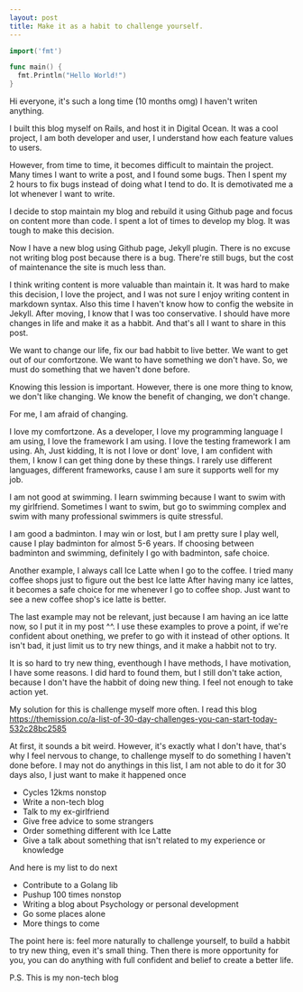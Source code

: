 ```yaml
---
layout: post
title: Make it as a habit to challenge yourself.
---
```


```go
import('fmt')

func main() {
  fmt.Println("Hello World!")
}
```

Hi everyone, it's such a long time (10 months omg) I haven't writen anything.

I built this blog myself on Rails, and host it in Digital Ocean.
It was a cool project, I am both developer and
user, I understand how each feature values to users.

However, from time to time, it becomes difficult to maintain the project.
Many times I want to write a post, and I found some bugs. Then I spent
my 2 hours to fix bugs instead of doing what I tend to do. It is demotivated
me a lot whenever I want to write.

I decide to stop maintain my blog and rebuild it using Github page
and focus on content more than code. I spent a lot of times to develop my
blog. It was tough to make this decision.

Now I have a new blog using Github page, Jekyll plugin. There is no excuse
not writing blog post because there is a bug. There're still bugs,
but the cost of maintenance the site is much less than.

I think writing content is more valuable than maintain it.
It was hard to make this decision, I love the project, and I was not sure I 
enjoy writing content in markdown syntax. Also this time I haven't know how to
config the website in Jekyll. After moving, I know that I was too conservative.
I should have more changes in life and make it as a habbit.
And that's all I want to share in this post.

We want to change our life, fix our bad habbit to live better.
We want to get out of our comfortzone. We want to have something we don't have.
So, we must do something that we haven't done before.

Knowing this lession is important. However, there is one more thing
to know, we don't like changing. We know the benefit of changing, we don't
change.

For me, I am afraid of changing.

I love my comfortzone. As a developer, I love my programming language I am using,
I love the framework I am using. I love the testing framework I am using.
Ah, Just kidding, It is not I love or dont' love,
I am confident with them, I know I can get thing done by these things.
I rarely use different languages, different frameworks, cause I am sure it
supports well for my job.

I am not good at swimming. I learn swimming because I want to
swim with my girlfriend. Sometimes I want to swim, but go to swimming complex
and swim with many professional swimmers is quite stressful.

I am good a badminton. I may win or lost, but I am pretty sure I play
well, cause I play badminton for almost 5-6 years. If choosing between badminton
and swimming, definitely I go with badminton, safe choice.

Another example, I always call Ice Latte when I go to the coffee.
I tried many coffee shops just to figure out the best Ice latte
After having many ice lattes, it becomes a safe choice for me whenever I go
to coffee shop. Just want to see a new coffee shop's ice latte is better.

The last example may not be relevant, just because I am having an ice
latte now, so I put it in my post ^^. I use these examples to prove a point,
if we're confident about onething, we prefer to go with it instead of other
options. It isn't bad, it just limit us to try new things, and it make a habbit
not to try.

It is so hard to try new thing, eventhough I have
methods, I have motivation, I have some reasons. I did hard to found them, but
I still don't take action, because I don't have the habbit of doing new thing.
I feel not enough to take action yet.

My solution for this is challenge myself more often. I read this blog
https://themission.co/a-list-of-30-day-challenges-you-can-start-today-532c28bc2585

At first, it sounds a bit weird. However, it's exactly what I don't have,
that's why I feel nervous to change, to challenge myself to do
something I haven't done before. I may not do anythings in this list, I
am not able to do it for 30 days also, I just want to make it happened once

- Cycles 12kms nonstop
- Write a non-tech blog
- Talk to my ex-girlfriend
- Give free advice to some strangers
- Order something different with Ice Latte
- Give a talk about something that isn't related to my experience or knowledge 

And here is my list to do next

- Contribute to a Golang lib
- Pushup 100 times nonstop
- Writing a blog about Psychology or personal development
- Go some places alone
- More things to come

The point here is: feel more naturally to challenge yourself,
to build a habbit to try new thing, even it's small thing.
Then there is more opportunity for you, you can do anything 
with full confident and belief to create a better life.

P.S. This is my non-tech blog
